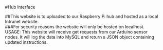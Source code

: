 #Hub Interface

##This website is to uploaded to our Raspberry Pi hub and hosted as a local Intranet website.  
###For security reasons the website will only be hosted on localhost.  
USAGE: This website will receive get requests from our Arduino sensor nodes.  It will log the data into MySQL and return a JSON
object containing updated instructions.  
